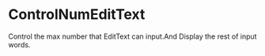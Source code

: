 # ControlNumEditText
Control the max number that EditText can input.And Display the rest of input words.
